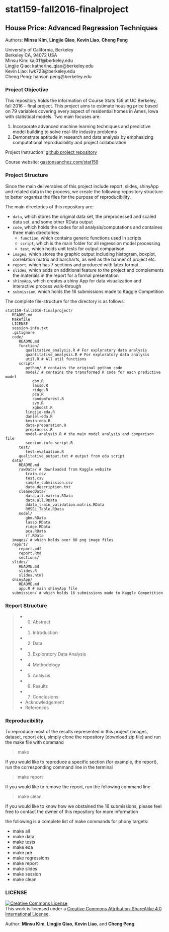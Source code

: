 # stat159-fall2016-finalproject

## House Price: Advanced Regression Techniques

Authors: **Minsu Kim**, **Lingjie Qiao**, **Kevin Liao**, **Cheng Peng**
<div>
University of California, Berkeley </br>
Berkeley CA, 94072 USA </br>
Minsu Kim: kaj011@berkeley.edu </br>
Lingjie Qiao: katherine_qiao@berkeley.edu </br>
Kevin Liao: lwk723@berkeley.edu </br>
Cheng Peng: hanson.peng@berkeley.edu </br>
</div>

### Project Objective
This repository holds the information of Course Stats 159 at UC Berkeley, fall 2016 – final project. This project aims to estimate housing price based on 79 variables covering every aspect of residential homes in Ames, Iowa with statistical models. Two main focuses are:
1. Incorporate advanced machine learning techniques and predictive model building to solve real-life industry problems
2. Demonstrate aptitude in research and data analysis by emphasizing computational reproducibility and project collaboration 

Project Instruction: [github project repository](https://github.com/ucb-stat159/stat159-fall-2016/blob/master/projects/proj03/stat159-final-project.rmd)

Course website: [gastonsanchez.com/stat159](http://gastonsanchez.com/stat159)

### Project Structure 

Since the main deliverables of this project include report, slides, shinyApp and related data in the process, we create the following repository structure to better organize the files for the purpose of reproducibility. 

The main directories of this repository are:
* `data`, which stores the original data set, the preprocessed and scaled data set, and some other RData output
* `code`, which holds the codes for all analysis/computations and containes three main directories: 
   * `function`, which contains generic functions used in scripts
   * `script`, which is the main folder for all regression model processing
   * `test`, which holds unit tests for output comparison
* `images`, which stores the graphic output including histogram, boxplot, correlation matrix and barcharts, as well as the banner of project etc.
* `report`, which has 7 sections and produced with latex format
* `slides`, which adds on additional feature to the project and complements the materials in the report for a formal presentation
* `shinyApp`, which creates a shiny App for data visualization and interactive process walk-through
* `submission`, which holds the 16 submissions made to Kaggle Competition


The complete file-structure for the directory is as follows:

```
stat159-fall2016-finalproject/
   README.md
   Makefile
   LICENSE
   session-info.txt
   .gitignore
   code/
      README.md
      function/
         qualitative_analysis.R # For exploratory data analysis
         quantitative_analysis.R # For exploratory data analysis
         util.R # All util functions
      script/
         python/ # contains the original python code
         model/ # contains the transformed R code for each predictive model
            gbm.R
            lasso.R
            ridge.R
            pca.R
            randomforest.R
            svm.R
            xgboost.R
         lingjie-eda.R
         daniel-eda.R
         kevin-eda.R
         data-preparation.R
         preprocess.R
         model-analysis.R # the main model analysis and comparison file
         seesion-info-script.R
      test/
         test-evaluation.R
      qualitative_output.txt # output from eda script
   data/
      README.md
      rawData/ # downloaded from Kaggle website
         train.csv
         test.csv
         sample_submission.csv
         data_description.txt
      cleanedData/
         data.all.matrix.RData
         data.all.RData
         ddata_train_validation.matrix.RData
         RMSEL_Table.RData
      model/
         gbm.RData
         lasso.RData
         ridge.RData
         pca.RData
         rf.RData
   images/ # which holds over 80 png image files
   report/
      report.pdf
      report.Rmd
      sections/
   slides/
      README.md
      slides.R
      slides.html
   shinyApp/
      README.md
      app.R # main shinyApp file
   submission/ # which holds 16 submissions made to Kaggle Competition

```

### Report Structure 

> * 0. Abstract
> * 1. Introduction
> * 2. Data
> * 3. Exploratory Data Analysis
> * 4. Methodology
> * 5. Analysis
> * 6. Results
> * 7. Conclusions
> * Acknowledgement
> * References


### Reproducibility

To reproduce most of the results represented in this project (images, dataset, report etc), simply clone the repository (download zip file) and run the make file with command
> make

If you would like to reproduce a specific section (for example, the report), run the corresponding command line in the terminal
> make report

If you would like to remove the report, run the following command line
> make clean

If you would like to know how we obstained the 16 submissions, please feel free to contact the owner of this repository for more information

the following is a complete list of make commands for phony targets:
* make all 
* make data 
* make tests 
* make eda 
* make pre  
* make regressions 
* make report 
* make slides 
* make session 
* make clean


### LICENSE

<a rel="license" href="http://creativecommons.org/licenses/by-sa/4.0/"><img alt="Creative Commons License" style="border-width:0" src="https://i.creativecommons.org/l/by-sa/4.0/88x31.png" /></a><br />This work is licensed under a <a rel="license" href="http://creativecommons.org/licenses/by-sa/4.0/">Creative Commons Attribution-ShareAlike 4.0 International License</a>.

Author: **Minsu Kim**, **Lingjie Qiao**, **Kevin Liao**, and **Cheng Peng**
